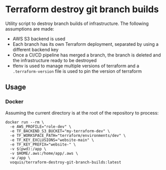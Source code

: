 # Terraform destroy git branch builds
Utility script to destroy branch builds of infrastructure. The following assumptions are made:
* AWS S3 backend is used
* Each branch has its own Terraform deployment, separated by using a different backend key
* Once a CI/CD pipeline has merged a branch, the branch is deleted and the infrastructure ready to be destroyed
* tfenv is used to manage multiple versions of terraform and a `.terraform-version` file is used to pin the version of terraform

## Usage
### Docker
Assuming the current directory is at the root of the repository to process:
```shell
docker run --rm \
  -e AWS_PROFILE="role-dev" \
  -e TF_BACKEND_S3_BUCKET="my-terraform-dev" \
  -e TF_WORKSPACE_PATH="terraform/environments/dev" \
  -e TF_KEY_EXCLUSIONS="website-main" \
  -e TF_KEY_PREFIX="website-" \
  -v $(pwd):/app \
  -v $HOME/.aws:/home/app/.aws \
  -w /app \
  voquis/terraform-destroy-git-branch-builds:latest
```
